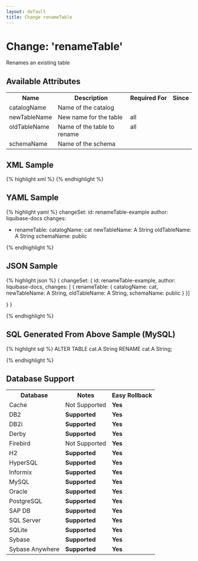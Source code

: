 ```yaml
---
layout: default
title: Change renameTable
---
```


<!-- ====================================================== -->
<!-- GENERATED BY ChangeDocGenerator DO NOT MODIFY MANUALLY -->
<!-- ====================================================== -->

# Change: 'renameTable'

Renames an existing table

## Available Attributes ##

<table>
<tr><th>Name</th><th>Description</th><th>Required&nbsp;For</th><th>Since</th></tr>
<tr><td style='vertical-align: top'>catalogName</td><td>Name of the catalog</td><td style='vertical-align: top'></td><td style='vertical-align: top'></td></tr>
<tr><td style='vertical-align: top'>newTableName</td><td>New name for the table</td><td style='vertical-align: top'>all</td><td style='vertical-align: top'></td></tr>
<tr><td style='vertical-align: top'>oldTableName</td><td>Name of the table to rename</td><td style='vertical-align: top'>all</td><td style='vertical-align: top'></td></tr>
<tr><td style='vertical-align: top'>schemaName</td><td>Name of the schema</td><td style='vertical-align: top'></td><td style='vertical-align: top'></td></tr>
</table>

## XML Sample ##

{% highlight xml %}
<changeSet author="liquibase-docs" id="renameTable-example">
    <renameTable catalogName="cat"
            newTableName="A String"
            oldTableName="A String"
            schemaName="public"/>
</changeSet>
{% endhighlight %}

## YAML Sample ##

{% highlight yaml %}
changeSet:
  id: renameTable-example
  author: liquibase-docs
  changes:
  - renameTable:
      catalogName: cat
      newTableName: A String
      oldTableName: A String
      schemaName: public

{% endhighlight %}

## JSON Sample ##

{% highlight json %}
{
  changeSet: {
    id: renameTable-example,
    author: liquibase-docs,
    changes: [
      {
        renameTable: {
          catalogName: cat,
          newTableName: A String,
          oldTableName: A String,
          schemaName: public
        }
      }]
    
  }
}

{% endhighlight %}

## SQL Generated From Above Sample (MySQL)

{% highlight sql %}
ALTER TABLE cat.A String RENAME cat.A String;


{% endhighlight %}

## Database Support

<table style='border:1;'>
<tr><th>Database</th><th>Notes</th><th>Easy Rollback</th></tr>
<tr><td>Cache</td><td>Not Supported</td><td><b>Yes</b></td></tr>
<tr><td>DB2</td><td><b>Supported</b></td><td><b>Yes</b></td></tr>
<tr><td>DB2i</td><td><b>Supported</b></td><td><b>Yes</b></td></tr>
<tr><td>Derby</td><td><b>Supported</b></td><td><b>Yes</b></td></tr>
<tr><td>Firebird</td><td>Not Supported</td><td><b>Yes</b></td></tr>
<tr><td>H2</td><td><b>Supported</b></td><td><b>Yes</b></td></tr>
<tr><td>HyperSQL</td><td><b>Supported</b></td><td><b>Yes</b></td></tr>
<tr><td>Informix</td><td><b>Supported</b></td><td><b>Yes</b></td></tr>
<tr><td>MySQL</td><td><b>Supported</b></td><td><b>Yes</b></td></tr>
<tr><td>Oracle</td><td><b>Supported</b></td><td><b>Yes</b></td></tr>
<tr><td>PostgreSQL</td><td><b>Supported</b></td><td><b>Yes</b></td></tr>
<tr><td>SAP DB</td><td><b>Supported</b></td><td><b>Yes</b></td></tr>
<tr><td>SQL Server</td><td><b>Supported</b></td><td><b>Yes</b></td></tr>
<tr><td>SQLite</td><td><b>Supported</b></td><td><b>Yes</b></td></tr>
<tr><td>Sybase</td><td><b>Supported</b></td><td><b>Yes</b></td></tr>
<tr><td>Sybase Anywhere</td><td><b>Supported</b></td><td><b>Yes</b></td></tr>
</table>
